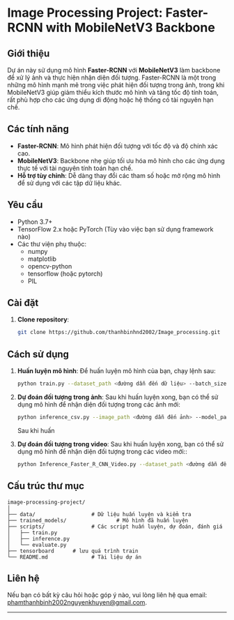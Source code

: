 # Image Processing Project: Faster-RCNN with MobileNetV3 Backbone

## Giới thiệu

Dự án này sử dụng mô hình **Faster-RCNN** với **MobileNetV3** làm backbone để xử lý ảnh và thực hiện nhận diện đối tượng. Faster-RCNN là một trong những mô hình mạnh mẽ trong việc phát hiện đối tượng trong ảnh, trong khi MobileNetV3 giúp giảm thiểu kích thước mô hình và tăng tốc độ tính toán, rất phù hợp cho các ứng dụng di động hoặc hệ thống có tài nguyên hạn chế.

## Các tính năng

- **Faster-RCNN**: Mô hình phát hiện đối tượng với tốc độ và độ chính xác cao.
- **MobileNetV3**: Backbone nhẹ giúp tối ưu hóa mô hình cho các ứng dụng thực tế với tài nguyên tính toán hạn chế.
- **Hỗ trợ tùy chỉnh**: Dễ dàng thay đổi các tham số hoặc mở rộng mô hình để sử dụng với các tập dữ liệu khác.

## Yêu cầu

- Python 3.7+
- TensorFlow 2.x hoặc PyTorch (Tùy vào việc bạn sử dụng framework nào)
- Các thư viện phụ thuộc:
  - numpy
  - matplotlib
  - opencv-python
  - tensorflow (hoặc pytorch)
  - PIL

## Cài đặt

1. **Clone repository**:
    ```bash
    git clone https://github.com/thanhbinhnd2002/Image_processing.git
    
    ```

## Cách sử dụng

1. **Huấn luyện mô hình**: 
   Để huấn luyện mô hình của bạn, chạy lệnh sau:
    ```bash
    python train.py --dataset_path <đường dẫn đến dữ liệu> --batch_size 16 --epochs 20
    ```

2. **Dự đoán đối tượng trong ảnh**:
   Sau khi huấn luyện xong, bạn có thể sử dụng mô hình để nhận diện đối tượng trong các ảnh mới:
    ```bash
    python inference_csv.py --image_path <đường dẫn đến ảnh> --model_path <đường dẫn đến mô hình đã huấn luyện>
    ```
    Sau khi huấn 

3. **Dự đoán đối tượng trong video**: 
   Sau khi huấn luyện xong, bạn có thể sử dụng mô hình để nhận diện đối tượng trong các video mới::
    ```bash
    python Inference_Faster_R_CNN_Video.py --dataset_path <đường dẫn đến dữ liệu kiểm tra> --checkpoint_path <đường dẫn đến mô hình đã huấn luyện>
    ```

## Cấu trúc thư mục

```
image-processing-project/
│
├── data/                  # Dữ liệu huấn luyện và kiểm tra
├── trained_models/                # Mô hình đã huấn luyện
├── scripts/               # Các script huấn luyện, dự đoán, đánh giá
│   ├── train.py
│   ├── inference.py
│   └── evaluate.py
├── tensorboard      # lưu quá trình train
└── README.md              # Tài liệu dự án
```

## Liên hệ

Nếu bạn có bất kỳ câu hỏi hoặc góp ý nào, vui lòng liên hệ qua email: phamthanhbinh2002nguyenkhuyen@gmail.com.

---

